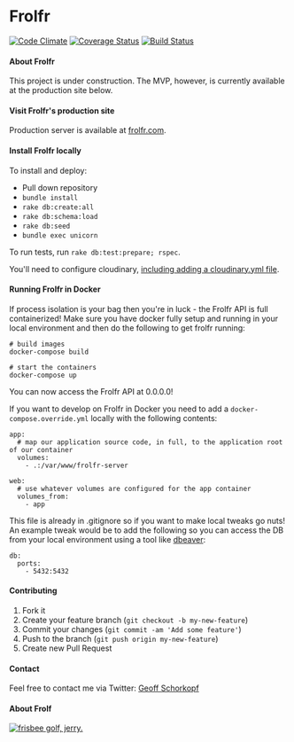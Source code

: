 # Frolfr

[![Code Climate](https://codeclimate.com/github/gschorkopf/frolfr.png)](https://codeclimate.com/github/gschorkopf/frolfr)
[![Coverage Status](https://coveralls.io/repos/gschorkopf/frolfr/badge.png?branch=master)](https://coveralls.io/r/gschorkopf/frolfr?branch=master)
[![Build Status](https://travis-ci.org/gschorkopf/frolfr.png)](https://travis-ci.org/gschorkopf/frolfr)

#### About Frolfr

This project is under construction. The MVP, however, is currently available at the production site below.

#### Visit Frolfr's production site

Production server is available at [frolfr.com](http://frolfr.com).

#### Install Frolfr locally

To install and deploy:
* Pull down repository
* `bundle install`
* `rake db:create:all`
* `rake db:schema:load`
* `rake db:seed`
* `bundle exec unicorn`

To run tests, run `rake db:test:prepare; rspec`.

You'll need to configure cloudinary, [including adding a cloudinary.yml file](http://cloudinary.com/documentation/rails_integration).

#### Running Frolfr in Docker
If process isolation is your bag then you're in luck - the Frolfr API is full containerized! Make sure you have docker fully setup and running in your local environment and then do the following to get frolfr running:
```
# build images
docker-compose build

# start the containers
docker-compose up
```

You can now access the Frolfr API at 0.0.0.0!

If you want to develop on Frolfr in Docker you need to add a `docker-compose.override.yml` locally with the following contents:
```
app:
  # map our application source code, in full, to the application root of our container
  volumes:
    - .:/var/www/frolfr-server

web:
  # use whatever volumes are configured for the app container
  volumes_from:
    - app

```
This file is already in .gitignore so if you want to make local tweaks go nuts! An example tweak would be to add the following so you can access the DB from your local environment using a tool like [dbeaver](http://dbeaver.jkiss.org/):

```
db:
  ports:
    - 5432:5432
```

#### Contributing

1. Fork it
2. Create your feature branch (`git checkout -b my-new-feature`)
3. Commit your changes (`git commit -am 'Add some feature'`)
4. Push to the branch (`git push origin my-new-feature`)
5. Create new Pull Request

#### Contact

Feel free to contact me via Twitter: [Geoff Schorkopf](http://twitter.com/gschork)

#### About Frolf
[![frisbee golf, jerry.](http://img.youtube.com/vi/W_7iFIC2xWg/0.jpg)](http://www.youtube.com/watch?v=W_7iFIC2xWg)
